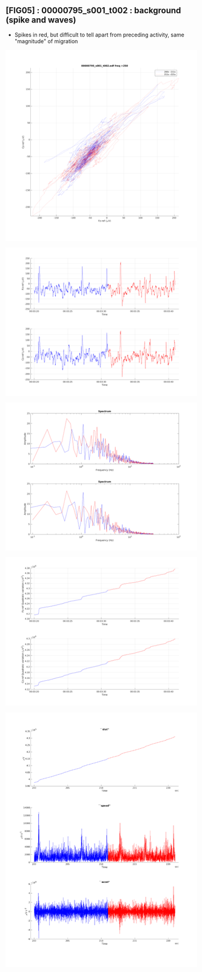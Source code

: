 ## [FIG05] : 00000795_s001_t002 : background (spike and waves)

* Spikes in red, but difficult to tell apart from preceding activity, same "magnitude" of migration

![](../../output/phase/00000795_s001_t002_200.png)

![](../../output/trace/00000795_s001_t002_200.png)

![](../../output/spect/00000795_s001_t002_200.png)

![](../../output/quadvar/00000795_s001_t002_200.png)

![](../../output/accel/00000795_s001_t002_200.png)